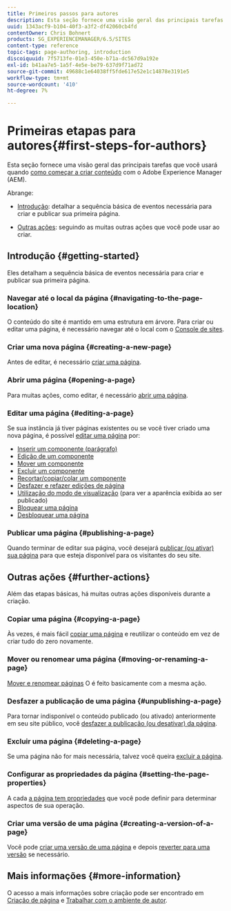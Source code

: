 ```yaml
---
title: Primeiros passos para autores
description: Esta seção fornece uma visão geral das principais tarefas que você usa ao criar conteúdo com o Adobe Experience Manager (AEM).
uuid: 1343acf9-b104-40f3-a3f2-df42060cb4fd
contentOwner: Chris Bohnert
products: SG_EXPERIENCEMANAGER/6.5/SITES
content-type: reference
topic-tags: page-authoring, introduction
discoiquuid: 7f5713fe-01e3-450e-b71a-dc567d9a192e
exl-id: b41aa7e5-1a5f-4e5e-be79-637d9f71ad72
source-git-commit: 49688c1e64038ff5fde617e52e1c14878e3191e5
workflow-type: tm+mt
source-wordcount: '410'
ht-degree: 7%

---
```


# Primeiras etapas para autores{#first-steps-for-authors}

Esta seção fornece uma visão geral das principais tarefas que você usará quando [como começar a criar conteúdo](/help/sites-authoring/author.md#concept-of-authoring-and-publishing) com o Adobe Experience Manager (AEM).

Abrange:

* [Introdução](#getting-started): detalhar a sequência básica de eventos necessária para criar e publicar sua primeira página.

* [Outras ações](#further-actions): seguindo as muitas outras ações que você pode usar ao criar.

## Introdução {#getting-started}

Eles detalham a sequência básica de eventos necessária para criar e publicar sua primeira página.

### Navegar até o local da página {#navigating-to-the-page-location}

O conteúdo do site é mantido em uma estrutura em árvore. Para criar ou editar uma página, é necessário navegar até o local com o [Console de sites](/help/sites-classic-ui-authoring/author-env-basic-handling.md#navigating-with-the-websites-console).

### Criar uma nova página {#creating-a-new-page}

Antes de editar, é necessário [criar uma página](/help/sites-classic-ui-authoring/classic-page-author-manage-pages.md#creating-a-new-page).

### Abrir uma página {#opening-a-page}

Para muitas ações, como editar, é necessário [abrir uma página](/help/sites-classic-ui-authoring/classic-page-author-manage-pages.md#opening-a-page-for-editing).

### Editar uma página {#editing-a-page}

Se sua instância já tiver páginas existentes ou se você tiver criado uma nova página, é possível [editar uma página](/help/sites-classic-ui-authoring/classic-page-author-edit-content.md) por:

* [Inserir um componente (parágrafo)](/help/sites-classic-ui-authoring/classic-page-author-edit-content.md#inserting-a-component)
* [Edição de um componente](/help/sites-classic-ui-authoring/classic-page-author-edit-content.md#editing-a-component-content-and-properties)
* [Mover um componente](/help/sites-classic-ui-authoring/classic-page-author-edit-content.md#moving-a-component)
* [Excluir um componente](/help/sites-classic-ui-authoring/classic-page-author-edit-content.md#deleting-a-component)
* [Recortar/copiar/colar um componente](/help/sites-classic-ui-authoring/classic-page-author-edit-content.md#cut-copy-paste-a-component)
* [Desfazer e refazer edições de página](/help/sites-classic-ui-authoring/classic-page-author-edit-content.md#undoing-and-redoing-page-edits)
* [Utilização do modo de visualização](/help/sites-classic-ui-authoring/classic-page-author-edit-content.md#previewing-pages) (para ver a aparência exibida ao ser publicado)
* [Bloquear uma página  ](/help/sites-classic-ui-authoring/classic-page-author-edit-content.md#locking-a-page)
* [Desbloquear uma página](/help/sites-classic-ui-authoring/classic-page-author-edit-content.md#unlocking-a-page)

### Publicar uma página {#publishing-a-page}

Quando terminar de editar sua página, você desejará [publicar (ou ativar) sua página](/help/sites-classic-ui-authoring/classic-page-author-publish-pages.md#main-pars-title-10) para que esteja disponível para os visitantes do seu site.

## Outras ações {#further-actions}

Além das etapas básicas, há muitas outras ações disponíveis durante a criação.

### Copiar uma página {#copying-a-page}

Às vezes, é mais fácil [copiar uma página](/help/sites-classic-ui-authoring/classic-page-author-manage-pages.md#copying-and-pasting-a-page) e reutilizar o conteúdo em vez de criar tudo do zero novamente.

### Mover ou renomear uma página {#moving-or-renaming-a-page}

[Mover e renomear páginas](/help/sites-classic-ui-authoring/classic-page-author-manage-pages.md#moving-or-renaming-page) O é feito basicamente com a mesma ação.

### Desfazer a publicação de uma página {#unpublishing-a-page}

Para tornar indisponível o conteúdo publicado (ou ativado) anteriormente em seu site público, você [desfazer a publicação (ou desativar) da página](/help/sites-classic-ui-authoring/classic-page-author-publish-pages.md#unpublishing-a-page).

### Excluir uma página {#deleting-a-page}

Se uma página não for mais necessária, talvez você queira [excluir a página](/help/sites-classic-ui-authoring/classic-page-author-manage-pages.md#deleting-a-page).

### Configurar as propriedades da página {#setting-the-page-properties}

A cada [a página tem propriedades](/help/sites-classic-ui-authoring/classic-page-author-edit-page-properties.md) que você pode definir para determinar aspectos de sua operação.

### Criar uma versão de uma página {#creating-a-version-of-a-page}

Você pode [criar uma versão de uma página](/help/sites-classic-ui-authoring/classic-page-author-work-with-versions.md#creating-a-new-version) e depois [reverter para uma versão](/help/sites-classic-ui-authoring/classic-page-author-work-with-versions.md#restoring-a-page-version-from-sidekick) se necessário.

## Mais informações {#more-information}

O acesso a mais informações sobre criação pode ser encontrado em [Criação de página](/help/sites-classic-ui-authoring/classic-page-author.md) e [Trabalhar com o ambiente de autor](/help/sites-classic-ui-authoring/author-env.md).
